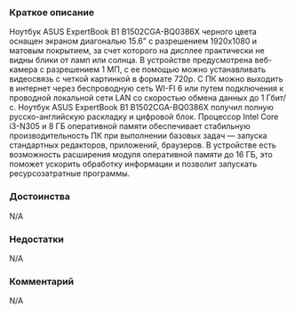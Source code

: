 ### **Краткое описание**
Ноутбук ASUS ExpertBook B1 B1502CGA-BQ0386X черного цвета оснащен экраном диагональю 15.6” с разрешением 1920x1080 и матовым покрытием, за счет которого на дисплее практически не видны блики от ламп или солнца. В устройстве предусмотрена веб-камера с разрешением 1 МП, с ее помощью можно устанавливать видеосвязь с четкой картинкой в формате 720р. С ПК можно выходить в интернет через беспроводную сеть WI-FI 6 или путем подключения к проводной локальной сети LAN со скоростью обмена данных до 1 Гбит/с.  Ноутбук ASUS ExpertBook B1 B1502CGA-BQ0386X получил полную русско-английскую раскладку и цифровой блок. Процессор Intel Core i3-N305 и 8 ГБ оперативной памяти обеспечивает стабильную производительность ПК при выполнении базовых задач — запуска стандартных редакторов, приложений, браузеров. В устройстве есть возможность расширения модуля оперативной памяти до 16 ГБ, это поможет ускорить обработку информации и позволит запускать ресурсозатратные программы.

### **Достоинства**
N/A

### **Недостатки**
N/A

### **Комментарий**
N/A
